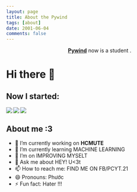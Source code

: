 ```yaml
---
layout: page
title: About the Pywind
tags: [about]
date: 2001-06-04
comments: false
---
```

    
<center><a href="https://pywind.github.io"><b>Pywind</b></a> now is a student .</center>

# Hi there 👋

## Now I started:
<a href="#" align="left">
<img align="left" src="https://img.shields.io/badge/-Python-333?style=flat-square&logo=Python&logoColor=fff">
<img align="left" src="https://img.shields.io/badge/-C/C++-c14438?style=flat-square&logo=C&logoColor=fff">
</a>

<a href="#">
<img align="center" src="https://github-readme-stats.vercel.app/api?username=pywind">
</a>

## About me :3

* 🔭 I’m currently working on **HCMUTE**
* 🌱 I’m currently learning MACHINE LEARNING
* 👯 I’m on IMPROVING MYSELT
* 💬 Ask me about HEY! U<3t
* 📫 How to reach me: FIND ME ON FB/PCYT.21 
* 😄 Pronouns: Phước
* ⚡ Fun fact: Hater !!!



